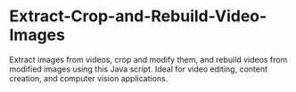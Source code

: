 # Extract-Crop-and-Rebuild-Video-Images
Extract images from videos, crop and modify them, and rebuild videos from modified images using this Java script. Ideal for video editing, content creation, and computer vision applications.
